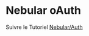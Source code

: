 # Nebular oAuth


Suivre le Tutoriel [Nebular/Auth](https://github.com/CollegeBoreal/Tutoriels/tree/master/3.Angular/A.Auth)

